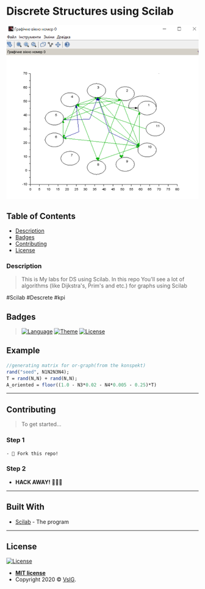 # Discrete Structures using Scilab

<a href="https://github.com/VsIG-official/Discrete-Structures/blob/master/Labs/AllFinalCodeIsHere/Doc/Image.png"><img src="https://github.com/VsIG-official/Discrete-Structures/blob/master/Labs/AllFinalCodeIsHere/Doc/Image.png" title="VsIG" alt="VsIG"></a>

## Table of Contents

- [Description](#description)
- [Badges](#badges)
- [Contributing](#contributing)
- [License](#license)

### Description

> This is My labs for DS using Scilab. In this repo You'll see a lot of algorithms (like Dijkstra's, Prim's and etc.) for graphs using Scilab

#Scilab #Descrete #kpi

## Badges

> [![Language](https://img.shields.io/badge/Language-Scilab-red)](https://uk.wikipedia.org/wiki/Scilab)
> [![Theme](https://img.shields.io/badge/Theme-Graphs-blueviolet)](https://en.wikipedia.org/wiki/Graph_(discrete_mathematics))
> [![License](http://img.shields.io/:license-mit-blue.svg?style=flat-square)](http://badges.mit-license.org)

## Example

```Scilab
//generating matrix for or-graph(from the konspekt)
rand("seed", N1N2N3N4);
T = rand(N,N) + rand(N,N);
A_oriented = floor((1.0 - N3*0.02 - N4*0.005 - 0.25)*T)
```

---

## Contributing

> To get started...

### Step 1

    - 🍴 Fork this repo!

### Step 2

- **HACK AWAY!** 🔨🔨🔨

---

## Built With

* [Scilab](https://www.scilab.org/) - The program

---

## License

[![License](http://img.shields.io/:license-mit-blue.svg?style=flat-square)](http://badges.mit-license.org)

- **[MIT license](http://opensource.org/licenses/mit-license.php)**
- Copyright 2020 © <a href="https://github.com/VsIG-official" target="_blank">VsIG</a>.
